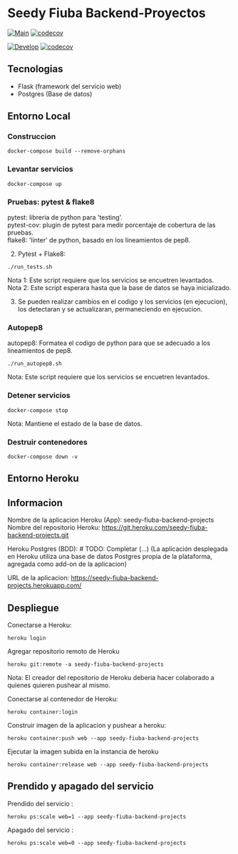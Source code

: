 # Seedy Fiuba Backend-Proyectos
[![Main](https://github.com/Seedy-Fiuba-Grupo-5/Backend-Proyects/actions/workflows/main.yml/badge.svg?branch=main)](https://github.com/Seedy-Fiuba-Grupo-5/Backend-Proyectos/actions/workflows/main.yml)
[![codecov](https://codecov.io/gh/Seedy-Fiuba-Grupo-5/Backend-Proyectos/branch/main/graph/badge.svg)](https://codecov.io/gh/Seedy-Fiuba-Grupo-5/Backend-Proyectos/branch/main)

[![Develop](https://github.com/Seedy-Fiuba-Grupo-5/Backend-Proyectos/actions/workflows/develop.yml/badge.svg?branch=develop)](https://github.com/Seedy-Fiuba-Grupo-5/Backend-Proyectos/actions/workflows/develop.yml)
[![codecov](https://codecov.io/gh/Seedy-Fiuba-Grupo-5/Backend-Proyectos/branch/develop/graph/badge.svg)](https://codecov.io/gh/Seedy-Fiuba-Grupo-5/Backend-Proyectos/branch/develop)

## Tecnologias
- Flask (framework del servicio web)
- Postgres (Base de datos)

## Entorno Local

### Construccion
```
docker-compose build --remove-orphans
```

### Levantar servicios
```
docker-compose up
```

### Pruebas: pytest & flake8
pytest: libreria de python para 'testing'.  
pytest-cov: plugin de pytest para medir porcentaje de cobertura de las pruebas.  
flake8: 'linter' de python, basado en los lineamientos de pep8.  
  
2) Pytest + Flake8:
```
./run_tests.sh
```
Nota 1: Este script requiere que los servicios se encuetren levantados.  
Nota 2: Este script esperara hasta que la base de datos se haya inicializado.  
  
3) Se pueden realizar cambios en el codigo y los servicios (en ejecucion), los detectaran y se actualizaran, permaneciendo en ejecucion.  

### Autopep8
autopep8: Formatea el codigo de python para que se adecuado a los
lineamientos de pep8.  
```
./run_autopep8.sh
```
Nota: Este script requiere que los servicios se encuetren levantados.  

### Detener servicios  
```
docker-compose stop
```
Nota: Mantiene el estado de la base de datos.  

### Destruir contenedores
```
docker-compose down -v
```
  
## Entorno Heroku
## Informacion
Nombre de la aplicacion Heroku (App): seedy-fiuba-backend-projects
Nombre del repositorio Heroku: https://git.heroku.com/seedy-fiuba-backend-projects.git  
  
Heroku Postgres (BDD): # TODO: Completar (...)
(La aplicación desplegada en Heroku utiliza una base de datos Postgres propia de 
la plataforma, agregada como add-on de la aplicacion)  
  
URL de la aplicacion: https://seedy-fiuba-backend-projects.herokuapp.com/  

## Despliegue
Conectarse a Heroku:
```
heroku login
```
  
Agregar repositorio remoto de Heroku
```
heroku git:remote -a seedy-fiuba-backend-projects
```
Nota: El creador del repositorio de Heroku deberia hacer colaborado a quienes quieren pushear al mismo.  
  
Conectarse al contenedor de Heroku:
```
heroku container:login
```
  
Construir imagen de la aplicacion y pushear a heroku:
```
heroku container:push web --app seedy-fiuba-backend-projects
```
  
Ejecutar la imagen subida en la instancia de heroku
```
heroku container:release web --app seedy-fiuba-backend-projects
```

## Prendido y apagado del servicio
Prendido del servicio :
```
heroku ps:scale web=1 --app seedy-fiuba-backend-projects
```

Apagado del servicio :
```
heroku ps:scale web=0 --app seedy-fiuba-backend-projects
```

